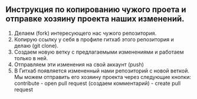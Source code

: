 ## Инструкция по копированию чужого проета и отправке хозяину проекта наших изменений.

1. Делаем (fork) интересующего нас чужого репозитория.
2. Копирую ссылку у себя в профиле гитхаб этого репозитория и делаю (git clone).
3. Создаем новую ветку с предлагаемыми изменениями и работаем только в ней.
4. Отправляем эти изменения на свой аккаунт (push)
5. В Гитхаб появляется измененный нами репозиторий с новой веткой. Мы можем отправить его хозяину проекта через следующие кнопки: contribute - open pull request (создаем комментарий) - create pull request